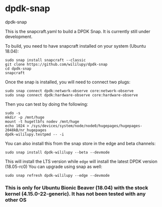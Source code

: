 # dpdk-snap
dpdk-snap

This is the snapcraft.yaml to build a DPDK Snap.
It is currently still under development.

To build, you need to have snapcraft installed on your system (Ubuntu 18.04):

```
sudo snap install snapcraft --classic 
git clone https://github.com/wililupy/dpdk-snap
cd dpdk-snap
snapcraft
```
Once the snap is installed, you will need to connect two plugs:

```
sudo snap connect dpdk:network-observe core:network-observe
sudo snap connect dpdk:hardware-observe core:hardware-observe
```
Then you can test by doing the following:

```
sudo -s
mkdir -p /mnt/huge
mount -t hugetlbfs nodev /mnt/huge
echo 1024 > /sys/devices/system/node/node0/hugepages/hugepages-2048kB/nr_hugepages
dpdk-wililupy.testpmd -- -i
```
You can also install this from the snap store in the edge and beta channels:

`sudo snap install dpdk-wililupy --beta --devmode`

This will install the LTS version while `edge` will install the latest DPDK version (18.05-rc0)
You can upgrade using snap as well:

`sudo snap refresh dpdk-wililupy --edge --devmode`

### This is only for Ubuntu Bionic Beaver (18.04) with the stock kernel (4.15.0-22-generic). It has not been tested with any other OS
